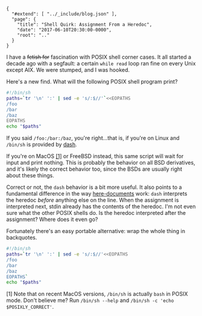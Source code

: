 
    {
      "#extend": [ "../_include/blog.json" ],
      "page": {
        "title": "Shell Quirk: Assignment From a Heredoc",
        "date": "2017-06-10T20:30:00-0000",
        "root": ".."
      }
    }

I have a ~~fetish for~~ fascination with POSIX shell corner cases. It all started a decade ago with a segfault: a certain `while read` loop ran fine on every Unix except AIX. We were stumped, and I was hooked.

Here's a new find. What will the following POSIX shell program print?

```bash
#!/bin/sh
paths=`tr '\n' ':' | sed -e 's/:$//'`<<EOPATHS
/foo
/bar
/baz
EOPATHS
echo "$paths"
```

If you said `/foo:/bar:/baz`, you're right...that is, if you're on Linux and `/bin/sh` is provided by [dash](https://en.wikipedia.org/wiki/Almquist_shell#dash:_Ubuntu.2C_Debian_and_POSIX_compliance_of_Linux_distributions).

If you're on MacOS [[1]](#1) or FreeBSD instead, this same script will wait for input and print nothing. This is probably the behavior on all BSD derivatives, and it's likely the correct behavior too, since the BSDs are usually right about these things.

Correct or not, the `dash` behavior is a bit more useful. It also points to a fundamental difference in the way [here-documents](http://pubs.opengroup.org/onlinepubs/9699919799/utilities/V3_chap02.html#tag_18_07_04) work: `dash` interprets the heredoc _before_ anything else on the line. When the assignment is interpreted next, stdin already has the contents of the heredoc. I'm not even sure what the other POSIX shells do. Is the heredoc interpreted after the assignment? Where does it even go?

Fortunately there's an easy portable alternative: wrap the whole thing in backquotes.

```bash
#!/bin/sh
paths=`tr '\n' ':' | sed -e 's/:$//'<<EOPATHS
/foo
/bar
/baz
EOPATHS`
echo "$paths"
```

<a name="1">[1]</a> Note that on recent MacOS versions, `/bin/sh` is actually `bash` in POSIX mode. Don't believe me? Run `/bin/sh --help` and `/bin/sh -c 'echo $POSIXLY_CORRECT'`.

<style>
.highlight .s { color: #dd7700; }
</style>

